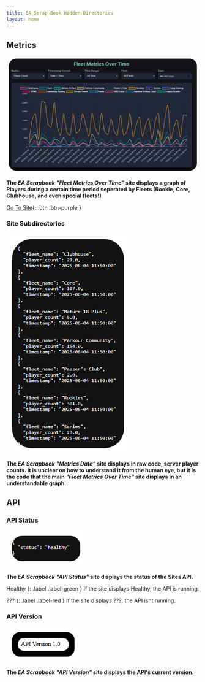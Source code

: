 ```yaml
---
title: EA Scrap Book Hidden Directories
layout: home
---
```


## Metrics

![EA Scrapbook Metics Site](https://raw.githubusercontent.com/wspbran/eascrapbookhiddendirectories/refs/heads/main/docs/ODMSNEW.png)

**The *EA Scrapbook "Fleet Metrics Over Time"* site displays a graph of Players during a certain time period seperated by Fleets (Rookie, Core, Clubhouse, and even special fleets!)**

[Go To Site](https://app.eascrapbook.org/fleets){: .btn .btn-purple }

### Site Subdirectories

![EA Scrapbook Metrics Data Site](https://raw.githubusercontent.com/wspbran/eascrapbookhiddendirectories/refs/heads/main/docs/EASMD.png)

**The *EA Scrapbook "Metrics Data"* site displays in raw code, server player counts. It is unclear on how to understand it from the human eye, but it is the code that the main *"Fleet Metrics Over Time"* site displays in an understandable graph.**

## API

### API Status

![EA Scrapbook API Status Site](https://raw.githubusercontent.com/wspbran/eascrapbookhiddendirectories/refs/heads/main/docs/APISTATUS.png)

**The *EA Scrapbook "API Status"* site displays the status of the Sites API.**

Healthy
{: .label .label-green }
If the site displays Healthy, the API is running.

???
{: .label .label-red }
If the site displays ???, the API isnt running.

### API Version

![EA Scrapbook API Version Site](https://raw.githubusercontent.com/wspbran/eascrapbookhiddendirectories/refs/heads/main/docs/APIVERSION.png)

**The *EA Scrapbook "API Version"* site displays the API's current version.**

